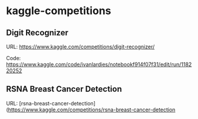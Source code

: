 # kaggle-competitions

## Digit Recognizer
URL: https://www.kaggle.com/competitions/digit-recognizer/

Code: https://www.kaggle.com/code/ivanlardies/notebookf914f07f31/edit/run/118220252

## RSNA Breast Cancer Detection
URL: [rsna-breast-cancer-detection](https://www.kaggle.com/competitions/rsna-breast-cancer-detection

